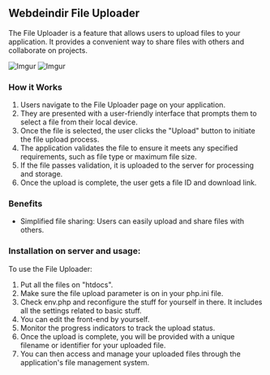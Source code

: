 ##  Webdeindir File Uploader

The File Uploader is a feature that allows users to upload files to your application. It provides a convenient way to share files with others and collaborate on projects.

![Imgur](https://i.imgur.com/kEg44ZE.png)
![Imgur](https://imgur.com/Wdt5CZV.png)
### How it Works

1. Users navigate to the File Uploader page on your application.
2. They are presented with a user-friendly interface that prompts them to select a file from their local device.
3. Once the file is selected, the user clicks the "Upload" button to initiate the file upload process.
4. The application validates the file to ensure it meets any specified requirements, such as file type or maximum file size.
5. If the file passes validation, it is uploaded to the server for processing and storage.
7. Once the upload is complete, the user gets a file ID and download link.


### Benefits
- Simplified file sharing: Users can easily upload and share files with others.

### Installation on server and usage:
To use the File Uploader:

1. Put all the files on "htdocs".
2. Make sure the file upload parameter is on in your php.ini file.
3. Check env.php and reconfigure the stuff for yourself in there. It includes all the settings related to basic stuff.
4. You can edit the front-end by yourself.
5. Monitor the progress indicators to track the upload status.
6. Once the upload is complete, you will be provided with a unique filename or identifier for your uploaded file.
7. You can then access and manage your uploaded files through the application's file management system.
